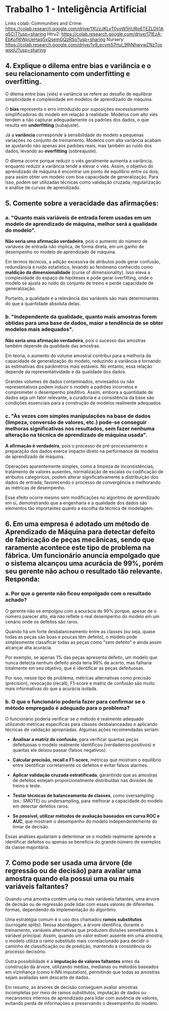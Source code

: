 # Trabalho 1 - Inteligência Artificial

Links colab:
Communities and Crime: https://colab.research.google.com/drive/1XUzJKLvT0yqW5hURo6TEZLDIi1Aq5CiT?usp=sharing
Htru2: https://colab.research.google.com/drive/17IEzA-EbKofl6WpUeHaq5xQsemGQzRSo?usp=sharing
Nursery: https://colab.research.google.com/drive/1v9_ecym57rtul_9RjNhwywZNzToswpoU?usp=sharing

## 4. Explique o dilema entre bias e variância e o seu relacionamento com underfitting e overfitting.

O dilema entre bias (viés) e variância se refere ao desafio de equilibrar simplicidade e complexidade em modelos de aprendizado de máquina. 

O **bias** representa o erro introduzido por suposições excessivamente simplificadoras do modelo em relação à realidade. Modelos com alto viés tendem a não capturar adequadamente os padrões dos dados, o que resulta em **underfitting** (subajuste). 

Já a **variância** corresponde à sensibilidade do modelo a pequenas variações no conjunto de treinamento. Modelos com alta variância acabam se ajustando não apenas aos padrões reais, mas também ao ruído dos dados, levando ao **overfitting** (sobreajuste). 

O dilema ocorre porque reduzir o viés geralmente aumenta a variância, enquanto reduzir a variância tende a elevar o viés. Assim, o objetivo do aprendizado de máquina é encontrar um ponto de equilíbrio entre os dois, para assim obter um modelo com boa capacidade de generalização. Para isso, podem ser utilizadas técnicas como validação cruzada, regularização e análise de curvas de aprendizado.

## 5. Comente sobre a veracidade das afirmações:

### a. "Quanto mais variáveis de entrada forem usadas em um modelo de aprendizado de máquina, melhor será a qualidade do modelo".

**Não seria uma afirmação verdadeira**, pois o aumento do número de variáveis de entrada não implica, de forma direta, em um ganho de desempenho no modelo de aprendizado de máquina. 

Em termos técnicos, a adição excessiva de atributos pode gerar confusão, redundância e ruído estatístico, levando ao fenômeno conhecido como **maldição da dimensionalidade** (curse of dimensionality). Isso eleva a complexidade do espaço de hipóteses e pode gerar overfitting, onde o modelo se ajusta ao ruído do conjunto de treino e perde capacidade de generalização. 

Portanto, a qualidade e a relevância das variáveis são mais determinantes do que a quantidade absoluta delas.

### b. "Independente da qualidade, quanto mais amostras forem obtidas para uma base de dados, maior a tendência de se obter modelos mais adequados".

**Não seria uma afirmação verdadeira**, pois o sucesso das amostras também depende da qualidade das amostras. 

Em teoria, o aumento do volume amostral contribui para a melhoria da capacidade de generalização do modelo, reduzindo a variância e tornando as estimativas dos parâmetros mais estáveis. No entanto, essa relação depende da representatividade e da qualidade dos dados. 

Grandes volumes de dados contaminados, enviesados ou não representativos podem induzir o modelo a padrões incorretos e comprometer o desempenho preditivo. Assim, embora a quantidade de dados seja um fator relevante, a curadoria e a consistência da base são condições essenciais para a construção de modelos realmente adequados.

### c. "Às vezes com simples manipulações na base de dados (limpeza, conversão de valores, etc.) pode-se conseguir melhoras significativas nos resultados, sem fazer nenhuma alteração na técnica de aprendizado de máquina usada".

**A afirmação é verdadeira**, pois o processo de pré-processamento e preparação dos dados exerce impacto direto na performance de modelos de aprendizado de máquina. 

Operações aparentemente simples, como a limpeza de inconsistências, tratamento de valores ausentes, normalização de escalas ou codificação de atributos categóricos, podem alterar significativamente a distribuição dos dados de entrada, favorecendo o processo de convergência e melhorando as métricas de desempenho. 

Esse efeito ocorre mesmo sem modificações no algoritmo de aprendizado em si, demonstrando que a engenharia e a qualidade dos dados são elementos tão importantes quanto a escolha da técnica de modelagem.

## 6. Em uma empresa é adotado um método de Aprendizado de Máquina para detectar defeito de fabricação de peças mecânicas, sendo que raramente acontece este tipo de problema na fábrica. Um funcionário anuncia empolgado que o sistema alcançou uma acurácia de 99%, porém seu gerente não achou o resultado tão relevante. Responda:

### a. Por que o gerente não ficou empolgado com o resultado achado?

O gerente não se empolgou com a acurácia de 99% porque, apesar de o número parecer alto, ela não reflete o real desempenho do modelo em um cenário onde os defeitos são raros. 

Quando há um forte desbalanceamento entre as classes (ou seja, quase todas as peças são boas e poucas têm defeito), o modelo pode simplesmente classificar todas as peças como "sem defeito" e ainda assim alcançar alta acurácia. 

Por exemplo, se apenas 1% das peças apresenta defeito, um modelo que nunca detecta nenhum defeito ainda teria 99% de acerto, mas falharia totalmente em seu objetivo, que é identificar as peças defeituosas. 

Por isso, nesse tipo de problema, métricas alternativas como precisão (precision), revocação (recall), F1-score e matriz de confusão são muito mais informativas do que a acurácia isolada.

### b. O que o funcionário poderia fazer para confirmar se o método empregado é adequado para o problema?

O funcionário poderia verificar se o método é realmente adequado utilizando métricas específicas para classes desbalanceadas e aplicando técnicas de validação apropriadas. Algumas ações recomendadas seriam:

- **Analisar a matriz de confusão**, para verificar quantas peças defeituosas o modelo realmente identificou (verdadeiros positivos) e quantas ele deixou passar (falsos negativos).

- **Calcular precisão, recall e F1-score**, métricas que mostram o equilíbrio entre identificar corretamente os defeitos e evitar falsos alarmes.

- **Aplicar validação cruzada estratificada**, garantindo que as amostras de defeitos estejam proporcionalmente distribuídas nas divisões de treino e teste.

- **Testar técnicas de balanceamento de classes**, como oversampling (ex.: SMOTE) ou undersampling, para melhorar a capacidade do modelo em detectar defeitos raros.

- **Se possível, utilizar métodos de avaliação baseados em curva ROC e AUC**, que mostram o desempenho do modelo independentemente do limiar de decisão.

Essas análises ajudariam a determinar se o modelo realmente aprende a identificar defeitos ou apenas se beneficia do grande número de exemplos da classe majoritária.

## 7. Como pode ser usada uma árvore (de regressão ou de decisão) para avaliar uma amostra quando ela possui uma ou mais variáveis faltantes?

Quando uma amostra contém uma ou mais variáveis faltantes, uma árvore de decisão ou de regressão pode lidar com esses valores de diferentes formas, dependendo da implementação do algoritmo. 

Uma estratégia comum é o uso dos chamados **ramos substitutos** (surrogate splits). Nessa abordagem, a árvore identifica, durante o treinamento, variáveis alternativas que produzem divisões semelhantes à variável principal. Assim, quando um valor estiver ausente em uma amostra, o modelo utiliza o ramo substituto mais correlacionado para decidir o caminho de classificação ou de predição, mantendo a consistência do processo decisório.

Outra possibilidade é a **imputação de valores faltantes** antes da construção da árvore, utilizando médias, medianas ou métodos baseados em vizinhança (como k-NN imputation), permitindo que todas as amostras sejam avaliadas sem descarte de dados.

Em resumo, as árvores de decisão conseguem avaliar amostras incompletas por meio de ramos substitutos, imputação de dados ou mecanismos internos de aprendizado para lidar com ausência de valores, evitando perda de informações e preservando o desempenho do modelo.
